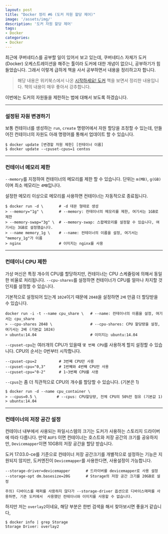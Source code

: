 ```yaml
---
layout: post
title: "Docker 정리 #6 (도커 자원 할당 제어)"
image: '/assets/img/'
description: '도커 자원 할당 제어'
tags:
- Docker
categories:
- Docker
---
```


최근에 쿠버네티스를 공부할 일이 있어서 보고 있는데, 쿠버네티스 자체가 도커(Docker) 오케스트레이션을 해주는 툴이라 도커에 대한 개념이 없으니, 
공부하기가 힘들었습니다. 그래서 이렇게 급하게 책을 사서 공부하면서 내용을 정리하고자 합니다.

> 해당 내용은 위키북스에서 나온 [시작하세요! 도커](https://book.naver.com/bookdb/book_detail.nhn?bid=11884948) 책을 보면서
정리한 내용입니다. 책의 내용이 매우 좋아서 강추합니다.

이번에는 도커의 자원들을 제한하는 법에 대해서 보도록 하겠습니다.

---

### 설정된 자원 변경하기

보통 컨테이너를 생성하는 `run`, `create` 명령어에서 자원 할당을 조정할 수 있는데, 만들어진 컨테이너의 자원도 아래 명령어를
통해서 업데이트 할 수 있습니다.


```
$ docker update [변경할 자원 제한] [컨테이너 이름]
$ docker update --cpuset-cpus=1 centos
```

---

### 컨테이너 메모리 제한

`--memory`를 지정하여 컨테이너의 메모리를 제한 할 수 있습니다. 단위는 `m(MB)`, `g(GB)` 이며 최소 메모리는 `4MB`입니다.

설정한 메모리 이상으로 메모리를 사용하면 컨테이너는 자동적으로 종료됩니다.

```
$ docker run -d \       # -d 데몬 형태로 생성 
> --memory="1g" \       # --memory: 컨테이너의 메모리를 제한, 여기서는 1GB로 제한
> --memory-swap="3g" \  # --memory-swap: 스왑메모리를 설정할 수 있습니다, 여기서는 3GB로 설정했습니다.
> --name memory_1g \    # --name: 컨테이너의 이름을 설정, 여기서는 "memory_1g"가 이름
> nginx                 # 이미지는 nginx를 사용
```

---

### 컨테이너 CPU 제한

가상 머신은 특정 개수의 CPU를 할당하지만, 컨테이너는 CPU 스케쥴링에 의해서 동일한 비율로 처리됩니다. `--cpu-shares`를
설정하면 컨테이너가 CPU를 얼마나 차지할 것인지를 설정할 수 있습니다.

기본적으로 설정되어 있는게 `1024`이기 때문에 `2048`을 설정하면 `2배` 만큼 더 할당받을 수 있습니다.

```
docker run -i -t --name cpu_share \   # --name: 컨테이너의 이름을 설정, 여기서는 cpu_share
> --cpu-shares 2048 \                 # --cpu-shares: CPU 할당량을 설정, 여기서는 2배 (기본값 1024)
> ubuntu:14.04                        # 이미지는 ubuntu:14.04
```

`--cpuset-cpu`는 여러개의 CPU가 있을때 `몇 번째 CPU`를 사용하게 할지 설정할 수 있습니다.
CPU의 순서는 0번부터 시작합니다.

```
--cpuset-cpu=2          # 3번째 CPU만 사용 
--cpuset-cpu="0,3"      # 1번째와 4번째 CPU만 사용
--cpuset-cpu="0-2"      # 1~3번째 CPU를 사용
```

`--cpus`는 좀 더 직관적으로 CPU의 개수를 할당할 수 있습니다. (기본은 1)

```
$ docker run -d --name cpu_container \
> --cpus=0.5 \         # --cpus: CPU할당량, 전체 CPU의 50%만 점유 (기본값 1)
> ubuntu:14.04

```

---

### 컨테이너의 저장 공간 설정

컨테이너 내부에서 사용되는 파일시스템의 크기는 도커가 사용하는 스토리지 드라이버에 따라 다릅니다. 만약 `AUFS` 이면 컨테이너는 호스트와
저장 공간의 크기를 공유하지만, `Devicemapper`이면 10GB의 저장 공간을 할당 받습니다.

도커 17.03.0-ce를 기준으로 컨테이너 저장 공간크기를 개별적으로 설정하는 기능은 지원되지 않지만, 도커엔진이 `Devicemapper`를
사용한다면, 사용설정이 가능합니다.

```
--storage-driver=devicemapper       # 드라이버를 devicemapper로 사용 설정
--storage-opt dm.basesize=20G       # Storage의 저장 공간 크기를 20GB로 설정 
```

`주의) 디바이스를 매퍼를 사용하지 않다가 --storage-driver 옵션으로 디바이스매퍼를 사용하면, 기존 도커에서 
사용했던 컨테이너와 이미지를 사용할 수 없습니다.`

하지만 저는 `overlay2`이네요, 해당 부분은 한번 검색을 해서 찾아보시면 좋을거 같습니다, 

```
$ docker info | grep Storage       
Storage Driver: overlay2
```